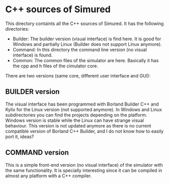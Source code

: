 C++ sources of Simured
======================

This directory containts all the C++ sources of Simured. It has the following directories:
* Builder: The builder version (visual interface) is find here. It is good for Windows and partially Linux (Builder does not support Linux anymore).
* Command: In this directory the command line version (no visual interface) is found.
* Common: The common files of the simulator are here. Basically it has the cpp and h files of the cimulator core.

There are two versions (same core, different user interface and GUI):

BUILDER version
---------------

The visual interface has been programmed with Borland Builder C++ and Kylix for the Linux version (not supported anymore). In Windows and Linux subdirectories you can find the projects depending on the platform. Windows version is stable while the Linux can have strange visual behaviour.
This version is not updated anymore as there is no current compatible version of Borland C++ Builder, and I do not know how to easily port it, ideas?

COMMAND version
---------------

This is a simple front-end version (no visual interface) of the simulator with the same functionality.
It is specially interesting since it can be compiled in almost any platform with a C++ compiler.
